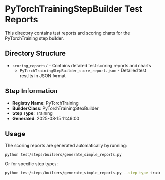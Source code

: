 # PyTorchTrainingStepBuilder Test Reports

This directory contains test reports and scoring charts for the PyTorchTraining step builder.

## Directory Structure

- `scoring_reports/` - Contains detailed test scoring reports and charts
  - `PyTorchTrainingStepBuilder_score_report.json` - Detailed test results in JSON format

## Step Information

- **Registry Name**: PyTorchTraining
- **Builder Class**: PyTorchTrainingStepBuilder
- **Step Type**: Training
- **Generated**: 2025-08-15 11:49:00

## Usage

The scoring reports are generated automatically by running:

```bash
python test/steps/builders/generate_simple_reports.py
```

Or for specific step types:

```bash
python test/steps/builders/generate_simple_reports.py --step-type training
```
